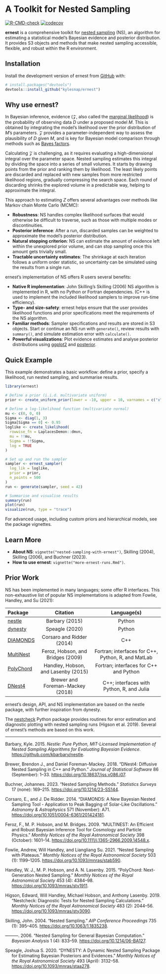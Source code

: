 
<!-- README.md is generated from README.Rmd. Please edit that file -->

# A Toolkit for Nested Sampling

<!-- badges: start -->

[![R-CMD-check](https://github.com/kylesnap/ernest/actions/workflows/R-CMD-check.yaml/badge.svg)](https://github.com/kylesnap/ernest/actions/workflows/R-CMD-check.yaml)
[![codecov](https://codecov.io/gh/kylesnap/ernest/branch/ropensci_submission/graph/badge.svg?token=6HL8L046Y7)](https://codecov.io/gh/kylesnap/ernest)

<!-- badges: end -->

**ernest** is a comprehensive toolkit for [nested
sampling](https://en.wikipedia.org/wiki/Nested_sampling_algorithm) (NS),
an algorithm for estimating a statistical model’s Bayesian evidence and
posterior distribution. It provides S3 objects and methods that make
nested sampling accessible, flexible, and robust within the R
environment.

## Installation

Install the development version of ernest from
[GitHub](https://github.com/kylesnap/ernest) with:

``` r
# install.packages("devtools")
devtools::install_github("kylesnap/ernest")
```

## Why use ernest?

In Bayesian inference, evidence ($`\mathcal{Z}`$, also called the
[marginal
likelihood](https://en.wikipedia.org/wiki/Marginal_likelihood)) is the
probability of observing data $`D`$ under a proposed model $`M`$. This
is obtained by integrating the model’s likelihood over the prior
distribution of $`M`$’s parameters. $`\mathcal{Z}`$ provides a
parameter-independent way to assess the plausibility of $`D`$ given
$`M`$, and is key for Bayesian model comparison through methods such as
[Bayes factors](https://en.wikipedia.org/wiki/Bayes_factor).

Calculating $`\mathcal{Z}`$ is challenging, as it requires evaluating a
high-dimensional integral over the parameter space. Nested sampling
estimates this integral by dividing the space into a series of small
volumes. It starts by drawing points from the prior and ranking them by
likelihood. The least likely points are discarded and replaced with new
samples from more restricted likelihood regions, gradually compressing
the search space. Each round of discarding shrinks the explored volume
in a predictable way, helping to approximate the integral.

This approach to estimating $`Z`$ offers several advantages over methods
like Markov chain Monte Carlo (MCMC):

- **Robustness**: NS handles complex likelihood surfaces that would
  otherwise be difficult to traverse, such as those with multiple modes
  or discontinuities.
- **Posterior inference**: After a run, discarded samples can be
  weighted to approximate the model’s posterior distribution.
- **Natural stopping criterion**: NS can estimate the amount of evidence
  left within the unexplored prior volume, and can stop sampling once
  this amount gets trivially small.
- **Tractable uncertainty estimates**: The shrinkage at each iteration
  follows a uniform order statistic, so uncertainty can be simulated
  using the results from a single run.

ernest’s implementation of NS offers R users several benefits:

- **Native R implementation**: John Skilling’s Skilling (2006) NS
  algorithm is implemented in R, with no Python or Fortran dependencies.
  (C++ is used to implement the included likelihood samplers to improve
  run-time efficiency).
- **Type- and size-safety**: ernest helps ensure that the user provides
  likelihood functions and prior specifications meet the requirements of
  the NS algorithm.
- **Familiar methods**: Sampler specifications and results are stored in
  S3 objects. Start or continue an NS run with `generate()`, review
  results with `summary()`, and simulate estimation error with
  `calculate()`.
- **Powerful visualizations**: Plot evidence estimates and analyse
  posterior distributions using [ggplot2](https://ggplot2.tidyverse.org)
  and [posterior](https://mc-stan.org/posterior/).

## Quick Example

This example demonstrates a basic workflow: define a prior, specify a
likelihood, run nested sampling, and summarise results.

``` r
library(ernest)

# Define a prior (i.i.d. multivariate uniform)
prior <- create_uniform_prior(lower = -10, upper = 10, varnames = c("x", "y", "z"))

# Define a log-likelihood function (multivariate normal)
mu <- c(0, 0, 0)
Sigma <- diag(1, 3)
Sigma[Sigma == 0] <- 0.95
loglike <- create_likelihood(
  rowwise_fn = LaplacesDemon::dmvn,
  mu = !!mu,
  Sigma = !!Sigma,
  log = TRUE
)

# Set up and run the sampler
sampler <- ernest_sampler(
  log_lik = loglike,
  prior = prior,
  n_points = 500
)
run <- generate(sampler, seed = 42)

# Summarise and visualise results
summary(run)
plot(run)
visualize(run, type = "trace")
```

For advanced usage, including custom priors and hierarchical models, see
the package vignettes.

## Learn More

- **About NS**: `vignette("nested-sampling-with-ernest")`, Skilling
  (2004), Skilling (2006), and Buchner (2023).
- **How to use ernest**: `vignette("more-ernest-runs.Rmd")`.

## Prior Work

NS has been implemented in many languages; some offer R interfaces. This
non-exhaustive list of popular NS implementations is adapted from
Fowlie, Handley, and Su (2021):

| Package | Citation | Language(s) |
|:---|:--:|:--:|
| [nestle](https://github.com/kbarbary/nestle/tree/master) | Barbary (2015) | Python |
| [dynesty](https://github.com/joshspeagle/dynesty) | Speagle (2020) | Python |
| [DIAMONDS](https://github.com/EnricoCorsaro/DIAMONDS/) | Corsaro and Ridder (2014) | C++ |
| [MultiNest](https://github.com/JohannesBuchner/MultiNest) | Feroz, Hobson, and Bridges (2009) | Fortran; interfaces for C++, Python, R, and MatLab |
| [PolyChord](https://github.com/PolyChord/PolyChordLite) | Handley, Hobson, and Lasenby (2015) | Fortran; interfaces for C++ and Python |
| [DNest4](https://github.com/eggplantbren/DNest4) | Brewer and Foreman-Mackey (2018) | C++; interfaces with Python, R, and Julia |

ernest’s design, API, and NS implementation are based on the nestle
package, with further inspiration from dynesty.

The [nestcheck](https://github.com/ejhigson/nestcheck/tree/master)
Python package provides routines for error estimation and diagnostic
plotting with nested sampling runs (Higson et al. 2019). Several of
ernest’s methods are based on this work.

------------------------------------------------------------------------

<div id="refs" class="references csl-bib-body hanging-indent"
entry-spacing="0">

<div id="ref-barbary2015" class="csl-entry">

Barbary, Kyle. 2015. *Nestle: Pure Python, MIT-Licensed Implementation
of Nested Sampling Algorithms for Evaluating Bayesian Evidence.*
<https://github.com/kbarbary/nestle>.

</div>

<div id="ref-brewer2018" class="csl-entry">

Brewer, Brendon J., and Daniel Foreman-Mackey. 2018. “DNest4: Diffusive
Nested Sampling in C++ and Python.” *Journal of Statistical Software* 86
(September): 1–33. <https://doi.org/10.18637/jss.v086.i07>.

</div>

<div id="ref-buchner2023" class="csl-entry">

Buchner, Johannes. 2023. “Nested Sampling Methods.” *Statistics Surveys*
17 (none): 169–215. <https://doi.org/10.1214/23-SS144>.

</div>

<div id="ref-corsaro2014" class="csl-entry">

Corsaro, E., and J. De Ridder. 2014. “DIAMONDS: A New Bayesian Nested
Sampling Tool - Application to Peak Bagging of Solar-Like Oscillations.”
*Astronomy & Astrophysics* 571 (November): A71.
<https://doi.org/10.1051/0004-6361/201424181>.

</div>

<div id="ref-feroz2009" class="csl-entry">

Feroz, F., M. P. Hobson, and M. Bridges. 2009. “MULTINEST: An Efficient
and Robust Bayesian Inference Tool for Cosmology and Particle Physics.”
*Monthly Notices of the Royal Astronomical Society* 398 (October):
1601–14. <https://doi.org/10.1111/j.1365-2966.2009.14548.x>.

</div>

<div id="ref-fowlie2021" class="csl-entry">

Fowlie, Andrew, Will Handley, and Liangliang Su. 2021. “Nested Sampling
with Plateaus.” *Monthly Notices of the Royal Astronomical Society* 503
(1): 1199–1205. <https://doi.org/10.1093/mnras/stab590>.

</div>

<div id="ref-handley2015" class="csl-entry">

Handley, W. J., M. P. Hobson, and A. N. Lasenby. 2015. “PolyChord:
Next-Generation Nested Sampling.” *Monthly Notices of the Royal
Astronomical Society* 453 (4): 4384–98.
<https://doi.org/10.1093/mnras/stv1911>.

</div>

<div id="ref-higson2019" class="csl-entry">

Higson, Edward, Will Handley, Michael Hobson, and Anthony Lasenby. 2019.
“Nestcheck: Diagnostic Tests for Nested Sampling Calculations.” *Monthly
Notices of the Royal Astronomical Society* 483 (2): 2044–56.
<https://doi.org/10.1093/mnras/sty3090>.

</div>

<div id="ref-skilling2004" class="csl-entry">

Skilling, John. 2004. “Nested Sampling.” *AIP Conference Proceedings*
735 (1): 395–405. <https://doi.org/10.1063/1.1835238>.

</div>

<div id="ref-skilling2006" class="csl-entry">

———. 2006. “Nested Sampling for General Bayesian Computation.” *Bayesian
Analysis* 1 (4): 833–59. <https://doi.org/10.1214/06-BA127>.

</div>

<div id="ref-speagle2020" class="csl-entry">

Speagle, Joshua S. 2020. “DYNESTY: A Dynamic Nested Sampling Package for
Estimating Bayesian Posteriors and Evidences.” *Monthly Notices of the
Royal Astronomical Society* 493 (April): 3132–58.
<https://doi.org/10.1093/mnras/staa278>.

</div>

</div>
